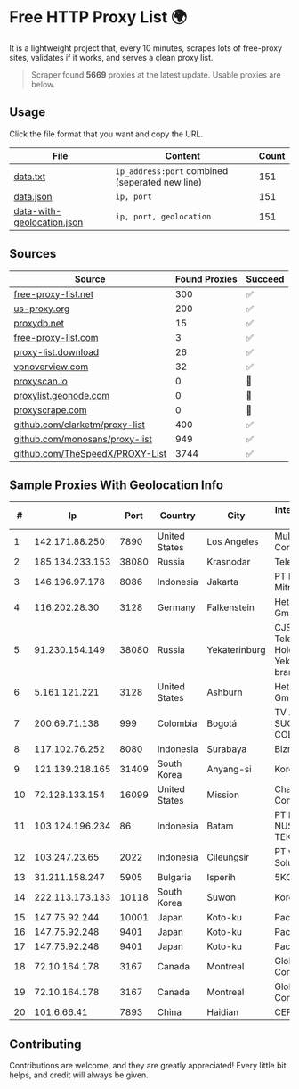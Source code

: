 
# Free HTTP Proxy List 🌍

It is a lightweight project that, every 10 minutes, scrapes lots of free-proxy sites, validates if it works, and serves a clean proxy list.


> Scraper found **5669** proxies at the latest update. Usable proxies are below.

## Usage

Click the file format that you want and copy the URL.


|File|Content|Count|
|----|-------|-----|
|[data.txt](https://raw.githubusercontent.com/themiralay/Proxy-List-World/master/data.txt)|`ip_address:port` combined (seperated new line)|151|
|[data.json](https://raw.githubusercontent.com/themiralay/Proxy-List-World/master/data.json)|`ip, port`|151|
|[data-with-geolocation.json](https://raw.githubusercontent.com/themiralay/Proxy-List-World/master/data-with-geolocation.json)|`ip, port, geolocation`|151|

## Sources

|Source|Found Proxies|Succeed|
|------|-------------|-------|
|[free-proxy-list.net](https://free-proxy-list.net)|300|✅|
|[us-proxy.org](https://www.us-proxy.org)|200|✅|
|[proxydb.net](http://proxydb.net)|15|✅|
|[free-proxy-list.com](https://free-proxy-list.com/?page=&port=&type%5B%5D=http&type%5B%5D=https&up_time=0&search=Search)|3|✅|
|[proxy-list.download](https://www.proxy-list.download/HTTP)|26|✅|
|[vpnoverview.com](https://vpnoverview.com/privacy/anonymous-browsing/free-proxy-servers)|32|✅|
|[proxyscan.io](https://www.proxyscan.io)|0|🚫|
|[proxylist.geonode.com](https://proxylist.geonode.com/api/proxy-list?limit=300&page=1&sort_by=lastChecked&sort_type=desc&protocols=http,https)|0|🚫|
|[proxyscrape.com](https://api.proxyscrape.com/v2/?request=displayproxies&protocol=http&timeout=10000&country=all&ssl=all&anonymity=all)|0|🚫|
|[github.com/clarketm/proxy-list](https://raw.githubusercontent.com/clarketm/proxy-list/master/proxy-list-raw.txt)|400|✅|
|[github.com/monosans/proxy-list](https://raw.githubusercontent.com/monosans/proxy-list/main/proxies/http.txt)|949|✅|
|[github.com/TheSpeedX/PROXY-List](https://raw.githubusercontent.com/TheSpeedX/PROXY-List/master/http.txt)|3744|✅|


## Sample Proxies With Geolocation Info

|#|Ip|Port|Country|City|Internet Service Provider|
|-|--|----|-------|----|-------------------------|
|1|142.171.88.250|7890|United States|Los Angeles|Multacom Corporation|
|2|185.134.233.153|38080|Russia|Krasnodar|TeleMaks Ltd|
|3|146.196.97.178|8086|Indonesia|Jakarta|PT Maxindo Mitra Solusi|
|4|116.202.28.30|3128|Germany|Falkenstein|Hetzner Online GmbH|
|5|91.230.154.149|38080|Russia|Yekaterinburg|CJSC "ER-Telecom Holding" Yekaterinburg branch|
|6|5.161.121.221|3128|United States|Ashburn|Hetzner Online GmbH|
|7|200.69.71.138|999|Colombia|Bogotá|TV AZTECA SUCURSAL COLOMBIA|
|8|117.102.76.252|8080|Indonesia|Surabaya|Biznet Networks|
|9|121.139.218.165|31409|South Korea|Anyang-si|Korea Telecom|
|10|72.128.133.154|16099|United States|Mission|Charter Communications|
|11|103.124.196.234|86|Indonesia|Batam|PT INFORMASI NUSANTARA TEKNOLOGI|
|12|103.247.23.65|2022|Indonesia|Cileungsir|PT wifian Solution|
|13|31.211.158.247|5905|Bulgaria|Isperih|5KOM|
|14|222.113.173.133|10118|South Korea|Suwon|Korea Telecom|
|15|147.75.92.244|10001|Japan|Koto-ku|Packet Host, Inc.|
|16|147.75.92.248|9401|Japan|Koto-ku|Packet Host, Inc.|
|17|147.75.92.248|9401|Japan|Koto-ku|Packet Host, Inc.|
|18|72.10.164.178|3167|Canada|Montreal|GloboTech Communications|
|19|72.10.164.178|3167|Canada|Montreal|GloboTech Communications|
|20|101.6.66.41|7893|China|Haidian|CERNET|



## Contributing

Contributions are welcome, and they are greatly appreciated! Every
little bit helps, and credit will always be given.

